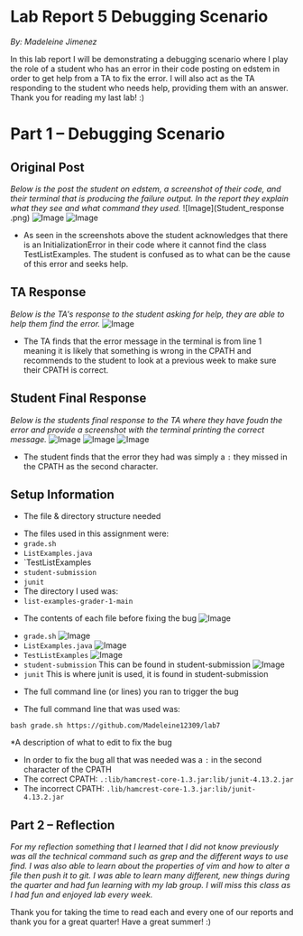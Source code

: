 # Lab Report 5 Debugging Scenario
*By: Madeleine Jimenez*

In this lab report I will be demonstrating a debugging scenario where I play the role of a student who has an error in their code posting on edstem in order to get help from a TA to fix the error. I will also act as the TA responding to the student who needs help, providing them with an answer. Thank you for reading my last lab! :)

# Part 1 – Debugging Scenario

## Original Post

*Below is the post the student on edstem, a screenshot of their code, and their terminal that is producing the failure output. In the report they explain what they see and what command they used.*
![Image](Student_response .png)
![Image](Whats_wrong.png)
![Image](Failure_output.png)

* As seen in the screenshots above the student acknowledges that there is an InitializationError in their code where it cannot find the class TestListExamples. The student is confused as to what can be the cause of this error and seeks help. 

## TA Response

*Below is the TA's response to the student asking for help, they are able to help them find the error.*
![Image](TA_response.png)

* The TA finds that the error message in the terminal is from line 1 meaning it is likely that something is wrong in the CPATH and recommends to the student to look at a previous week to make sure their CPATH is correct.

## Student Final Response 

*Below is the students final response to the TA where they have foudn the error and provide a screenshot with the terminal printing the correct message.*
![Image](Student_response_back.png)
![Image](It_works.png)
![Image](Fixed_line.png)

* The student finds that the error they had was simply a `:` they missed in the CPATH as the second character.

## Setup Information 

* The file & directory structure needed
- The files used in this assignment were:
- `grade.sh`
- `ListExamples.java` 
- `TestListExamples
- `student-submission`
- `junit`
- The directory I used was:
- `list-examples-grader-1-main`
* The contents of each file before fixing the bug
![Image](Whats_wrong.png)
- `grade.sh`
![Image](ListExamples.png)
- `ListExamples.java` 
![Image](TestListExamples.png)
- `TestListExamples`
![Image](ListExamplesTest.png)
- `student-submission` This can be found in student-submission
![Image](test.png)
- `junit` This is where junit is used, it is found in student-submission
* The full command line (or lines) you ran to trigger the bug
- The full command line that was used was:
```
bash grade.sh https://github.com/Madeleine12309/lab7
```
*A description of what to edit to fix the bug
- In order to fix the bug all that was needed was a `:` in the second character of the CPATH
- The correct CPATH: `.:lib/hamcrest-core-1.3.jar:lib/junit-4.13.2.jar`
- The incorrect CPATH: `.lib/hamcrest-core-1.3.jar:lib/junit-4.13.2.jar`


## Part 2 – Reflection

*For my reflection something that I learned that I did not know previously was all the technical command such as grep and the different ways to use find. I was also able to learn about the properties of vim and how to alter a file then push it to git. I was able to learn many different, new things during the quarter and had fun learning with my lab group. I will miss this class as I had fun and enjoyed lab every week.*

Thank you for taking the time to read each and every one of our reports and thank you for a great quarter! Have a great summer! :)

